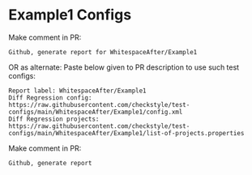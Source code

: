 # Example1 Configs
Make comment in PR:
```
Github, generate report for WhitespaceAfter/Example1
```
OR as alternate:
Paste below given to PR description to use such test configs:
```
Report label: WhitespaceAfter/Example1
Diff Regression config: https://raw.githubusercontent.com/checkstyle/test-configs/main/WhitespaceAfter/Example1/config.xml
Diff Regression projects: https://raw.githubusercontent.com/checkstyle/test-configs/main/WhitespaceAfter/Example1/list-of-projects.properties
```
Make comment in PR:
```
Github, generate report
```

